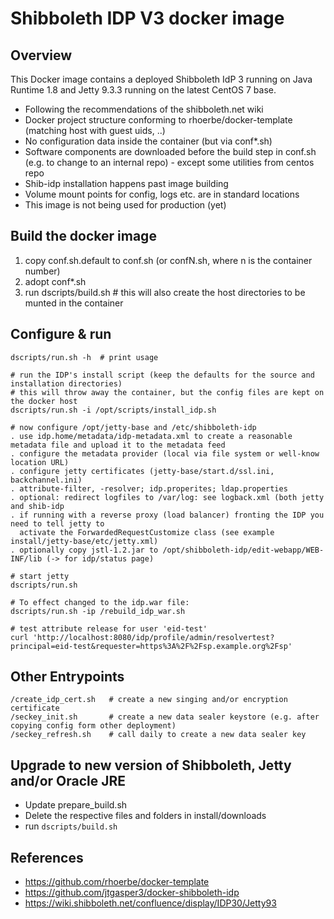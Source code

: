 # Shibboleth IDP V3 docker image

## Overview 
This Docker image contains a deployed Shibboleth IdP 3 running on Java Runtime 1.8 and Jetty 9.3.3 
running on the latest CentOS 7 base.

- Following the recommendations of the shibboleth.net wiki
- Docker project structure conforming to rhoerbe/docker-template (matching host with guest uids, ..)
- No configuration data inside the container (but via conf*.sh)
- Software components are downloaded before the build step in conf.sh (e.g. to change to an 
  internal repo) - except some utilities from centos repo
- Shib-idp installation happens past image building
- Volume mount points for config, logs etc. are in standard locations
- This image is not being used for production (yet)


## Build the docker image
1. copy conf.sh.default to conf.sh (or confN.sh, where n is the container number)
2. adopt conf*.sh
3. run dscripts/build.sh  # this will also create the host directories to be munted in the container


## Configure & run
 
    dscripts/run.sh -h  # print usage
    
    # run the IDP's install script (keep the defaults for the source and installation directories)
    # this will throw away the container, but the config files are kept on the docker host
    dscripts/run.sh -i /opt/scripts/install_idp.sh  

    # now configure /opt/jetty-base and /etc/shibboleth-idp
    . use idp.home/metadata/idp-metadata.xml to create a reasonable metadata file and upload it to the metadata feed
    . configure the metadata provider (local via file system or well-know location URL)
    . configure jetty certificates (jetty-base/start.d/ssl.ini, backchannel.ini)  
    . attribute-filter, -resolver; idp.properites; ldap.properties 
    . optional: redirect logfiles to /var/log: see logback.xml (both jetty and shib-idp
    . if running with a reverse proxy (load balancer) fronting the IDP you need to tell jetty to
      activate the ForwardedRequestCustomize class (see example install/jetty-base/etc/jetty.xml)
    . optionally copy jstl-1.2.jar to /opt/shibboleth-idp/edit-webapp/WEB-INF/lib (-> for idp/status page)

    # start jetty
    dscripts/run.sh     
 
    # To effect changed to the idp.war file:
    dscripts/run.sh -ip /rebuild_idp_war.sh
    
    # test attribute release for user 'eid-test'
    curl 'http://localhost:8080/idp/profile/admin/resolvertest?principal=eid-test&requester=https%3A%2F%2Fsp.example.org%2Fsp'

## Other Entrypoints

    /create_idp_cert.sh   # create a new singing and/or encryption certificate
    /seckey_init.sh       # create a new data sealer keystore (e.g. after copying config form other deployment)
    /seckey_refresh.sh    # call daily to create a new data sealer key 

## Upgrade to new version of Shibboleth, Jetty and/or Oracle JRE

* Update prepare_build.sh
* Delete the respective files and folders in install/downloads
* run `dscripts/build.sh`

## References

* https://github.com/rhoerbe/docker-template
* https://github.com/jtgasper3/docker-shibboleth-idp
* https://wiki.shibboleth.net/confluence/display/IDP30/Jetty93

